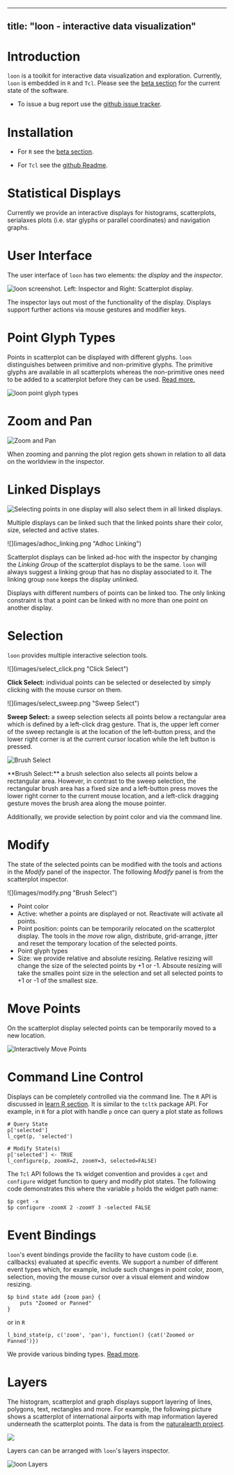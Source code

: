 <script>
document.getElementById("home").className += " selected";
</script>


---
title: "loon - interactive data visualization"
---


# Introduction

`loon` is a toolkit for interactive data visualization and
exploration. Currently, `loon` is embedded in `R` and `Tcl`. Please
see the [beta section](beta.html) for the current state of the
software.

* To issue a bug report use the
[github issue tracker](https://github.com/waddella/loon/issues).


# Installation

* For `R` see the [beta section](beta.html).

* For `Tcl` see the [github Readme](https://github.com/waddella/loon/Tcl/).

# Statistical Displays

Currently we provide an interactive displays for histograms,
scatterplots, serialaxes plots (i.e. star glyphs or parallel
coordinates) and navigation graphs.

# User Interface
	
The user interface of `loon` has two elements: the *display* and the
*inspector*.

![loon screenshot. Left: Inspector and Right: Scatterplot display.](images/loon_preview.png "loon screenshot with inspector and scatterplot display.")

The inspector lays out most of the functionality of the
display. Displays support further actions via mouse gestures and
modifier keys.


# Point Glyph Types

Points in scatterplot can be displayed with different glyphs. `loon`
distinguishes between primitive and non-primitive glyphs. The
primitive glyphs are available in all scatterplots whereas the
non-primitive ones need to be added to a scatterplot before they can
be used. [Read more.](learn_R_display_plot.html#glyphs)

![](images/point_glyph_types.png "loon point glyph types")


# Zoom and Pan

![](images/pan_zoom.png "Zoom and Pan")

When zooming and panning the plot region gets shown in relation to all
data on the worldview in the inspector.


# Linked Displays

![Selecting points in one display will also select them in all linked displays.](images/linking.jpg "Linking")

Multiple displays can be linked such that the linked points share
their color, size, selected and active states.

<div class="floatleft">
![](images/adhoc_linking.png "Adhoc Linking")
</div>

Scatterplot displays can be linked ad-hoc with the inspector by
changing the *Linking Group* of the scatterplot displays to be the
same. `loon` will always suggest a linking group that has no display
associated to it. The linking group `none` keeps the display unlinked.

Displays with different numbers of points can be linked too. The only
linking constraint is that a point can be linked with no more than one
point on another display.

# Selection

`loon` provides multiple interactive selection tools.
	
<div class="floatleft">
![](images/select_click.png "Click Select")
</div>

**Click Select:** individual points can be selected or deselected by
  simply clicking with the mouse cursor on them.

<div style="clear:both;margin-bottom:10px"></div> 

<div class="floatleft">
![](images/select_sweep.png "Sweep Select")
</div>

**Sweep Select:** a sweep selection selects all points below a
rectangular area which is defined by a left-click drag gesture. That
is, the upper left corner of the sweep rectangle is at the location of
the left-button press, and the lower right corner is at the current
cursor location while the left button is pressed.


<div style="clear:both;margin-bottom:10px"></div>

<div class="floatleft">

![](images/select_brush.png "Brush Select")
</div>
**Brush Select:** a brush selection also selects all points below a
rectangular area. However, in contrast to the sweep selection, the
rectangular brush area has a fixed size and a left-button press moves
the lower right corner to the current mouse location, and a left-click
dragging gesture moves the brush area along the mouse pointer.

<div style="clear:both;margin-bottom:10px"></div>

Additionally, we provide selection by point color and via the command
line.


# Modify

The state of the selected points can be modified with the tools and
actions in the *Modify* panel of the inspector. The following *Modify*
panel is from the scatterplot inspector.

<div class="floatleft" style="margin-right: 20px">
![](images/modify.png "Brush Select")
</div>


* Point color
* Active: whether a points are displayed or not. Reactivate will
  activate all points.
* Point position: points can be temporarily relocated on the
  scatterplot display. The tools in the *move* row align, distribute,
  grid-arrange, jitter and reset the temporary location of the
  selected points.
* Point glyph types
* Size: we provide relative and absolute resizing. Relative resizing
  will change the size of the selected points by +1 or -1. Absoute
  resizing will take the smalles point size in the selection and set
  all selected points to +1 or -1 of the smallest size.


<div style="clear:both;margin-bottom:10px"></div>


# Move Points

On the scatterplot display selected points can be temporarily moved to
a new location.

![](images/move.jpg "Interactively Move Points")


# Command Line Control

Displays can be completely controlled via the command line. The `R`
API is discussed in [learn R section](learn_R_intro.html). It is
similar to the `tcltk` package API. For example, in `R` for a plot
with handle `p` once can query a plot state as follows

~~~
# Query State
p['selected']
l_cget(p, 'selected')

# Modify State(s)
p['selected'] <- TRUE
l_configure(p, zoomX=2, zoomY=3, selected=FALSE)
~~~

The `Tcl` API follows the `Tk` widget convention and provides a `cget`
and `configure` widget function to query and modify plot states. The
following code demonstrates this where the variable `p` holds the
widget path name:

~~~
$p cget -x
$p configure -zoomX 2 -zoomY 3 -selected FALSE
~~~

# Event Bindings

`loon`'s event bindings provide the facility to have custom code
(i.e. callbacks) evaluated at specific events. We support a number of
different event types which, for example, include such changes in
point color, zoom, selection, moving the mouse cursor over a visual
element and window resizing.

~~~
$p bind state add {zoom pan} {
	puts "Zoomed or Panned"
}
~~~

or in `R`

~~~
l_bind_state(p, c('zoom', 'pan'), function() {cat('Zoomed or Panned')})
~~~

We provide various binding types. [Read more](learn_R_bind.html).

# Layers


The histogram, scatterplot and graph displays support layering of
lines, polygons, text, rectangles and more. For example, the following
picture shows a scatterplot of international airports with map
information layered underneath the scatterplot points. The data is
from the [naturalearth project](http://naturalearthdata.com/).

![](images/gallery/naturalearth_world.png)


Layers can can be arranged with `loon`'s layers inspector.

![](images/layers.png "loon Layers")



</div>
